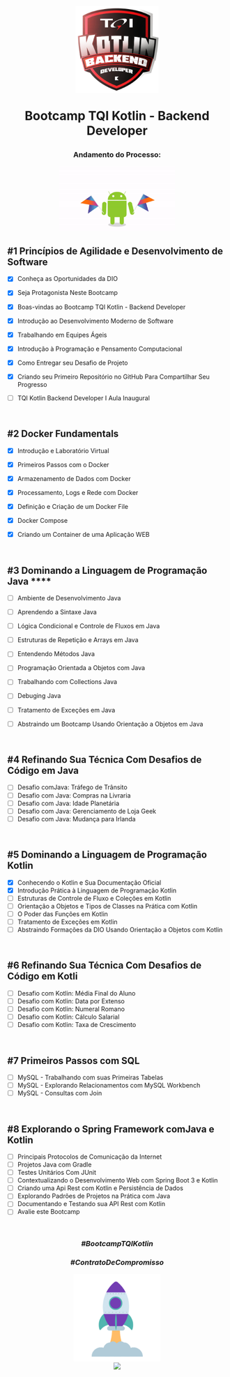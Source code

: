 <div align="center">


<h1><img height="200vh" src="Imagens/logo_bootcamp.webp">

Bootcamp TQI Kotlin - Backend Developer </h1>

<h3> Andamento do Processo:</h3>

<img height="150vh" src="Imagens/kotlin.gif">

</div>


## #1 Princípios de Agilidade e Desenvolvimento de Software

  - [x] Conheça as Oportunidades da DIO

  - [x] Seja Protagonista Neste Bootcamp
  
  - [x] Boas-vindas ao Bootcamp TQI Kotlin - Backend Developer

  - [x] Introdução ao Desenvolvimento Moderno de Software

  - [x] Trabalhando em Equipes Ágeis
 
  - [x] Introdução à Programação e Pensamento Computacional
  
  - [x]	Como Entregar seu Desafio de Projeto
	
  - [x] Criando seu Primeiro Repositório no GitHub Para Compartilhar Seu Progresso

  - [ ] TQI Kotlin Backend Developer I Aula Inaugural


  <br/>


## #2 Docker Fundamentals

  - [x] Introdução e Laboratório Virtual

  - [x] Primeiros Passos com o Docker

  - [x] Armazenamento de Dados com Docker

  - [x] Processamento, Logs e Rede com Docker

  - [x] Definição e Criação de um Docker File

  - [x] Docker Compose

  - [x] Criando um Container de uma Aplicação WEB

  <br/>

## #3 Dominando a Linguagem de Programação Java    ****

  - [ ] Ambiente de Desenvolvimento Java
  - [ ] Aprendendo a Sintaxe Java
  - [ ] Lógica Condicional e Controle de Fluxos em Java
  - [ ] Estruturas de Repetição e Arrays em Java
  - [ ] Entendendo Métodos Java
  - [ ] Programação Orientada a Objetos com Java
  - [ ] Trabalhando com Collections Java
  - [ ] Debuging Java
  - [ ] Tratamento de Exceções em Java
  - [ ] Abstraindo um Bootcamp Usando Orientação a Objetos em Java


  <br/>  


## #4 Refinando Sua Técnica Com Desafios de Código em Java

  - [ ] Desafio comJava: Tráfego de Trânsito
  - [ ] Desafio com Java: Compras na Livraria
  - [ ] Desafio com Java: Idade Planetária
  - [ ] Desafio com Java: Gerenciamento de Loja Geek
  - [ ] Desafio com Java: Mudança para Irlanda

  <br/>  

## #5 Dominando a Linguagem de Programação Kotlin

   - [x] Conhecendo o Kotlin e Sua Documentação Oficial
   - [x] Introdução Prática à Linguagem de Programação Kotlin
   - [ ] Estruturas de Controle de Fluxo e Coleções em Kotlin
   - [ ] Orientação a Objetos e Tipos de Classes na Prática com Kotlin
   - [ ] O Poder das Funções em Kotlin
   - [ ] Tratamento de Exceções em Kotlin
   - [ ] Abstraindo Formações da DIO Usando Orientação a Objetos com Kotlin

  <br/>    

## #6 Refinando Sua Técnica Com Desafios de Código em Kotli

  - [ ] Desafio com Kotlin: Média Final do Aluno
  - [ ] Desafio com Kotlin: Data por Extenso
  - [ ] Desafio com Kotlin: Numeral Romano
  - [ ] Desafio com Kotlin: Cálculo Salarial
  - [ ] Desafio com Kotlin: Taxa de Crescimento

  <br/>    


## #7 Primeiros Passos com SQL

  - [ ] MySQL - Trabalhando com suas Primeiras Tabelas
  - [ ] MySQL - Explorando Relacionamentos com MySQL Workbench
  - [ ] MySQL - Consultas com Join
 
  <br/>    


## #8 Explorando o Spring Framework comJava e Kotlin	


  - [ ] Principais Protocolos de Comunicação da Internet
  - [ ] Projetos Java com Gradle
  - [ ] Testes Unitários Com JUnit
  - [ ] Contextualizando o Desenvolvimento Web com Spring Boot 3 e Kotlin
  - [ ] Criando uma Api Rest com Kotlin e Persistência de Dados
  - [ ] Explorando Padrões de Projetos na Prática com Java
  - [ ] Documentando e Testando sua API Rest com Kotlin
  - [ ] Avalie este Bootcamp

  <br/>    




  <div align="center">

### _#BootcampTQIKotlin_

### _#ContratoDeCompromisso_

  <img height="200vh" src="Imagens/foguete.gif"><br><a href="https://www.linkedin.com/in/adrianolima-dev/" target="_blank"><img height="40vh" src="https://cdn-icons-png.flaticon.com/512/3536/3536505.png" target="_blank"></a>
</div>